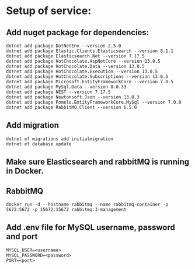 # Setup of service:

## Add nuget package for dependencies:
```
dotnet add package DotNetEnv --version 2.5.0
dotnet add package Elastic.Clients.Elasticsearch --version 8.1.1
dotnet add package Elasticsearch.Net --version 7.17.5
dotnet add package HotChocolate.AspNetCore --version 13.0.5
dotnet add package HotChocolate.Data --version 13.0.5
dotnet add package HotChocolate.Execution --version 13.0.5
dotnet add package HotChocolate.Subscriptions --version 13.0.5
dotnet add package Microsoft.EntityFrameworkCore --version 7.0.5
dotnet add package MySql.Data --version 8.0.33
dotnet add package NEST --version 7.17.5
dotnet add package Newtonsoft.Json --version 13.0.3
dotnet add package Pomelo.EntityFrameworkCore.MySql --version 7.0.0
dotnet add package RabbitMQ.Client --version 6.5.0
```
## Add migration
```
dotnet ef migrations add initialmigration 
dotnet ef database update 
```

## Make sure Elasticsearch and rabbitMQ is running in Docker.

## RabbitMQ
```
docker run -d --hostname rabbitmq --name rabbitmq-container -p 5672:5672 -p 15672:15672 rabbitmq:3-management
```

## Add .env file for MySQL username, password and port
```
MYSQL_USER=<username>
MYSQL_PASSWORD=<password>
PORT=<port>
```
